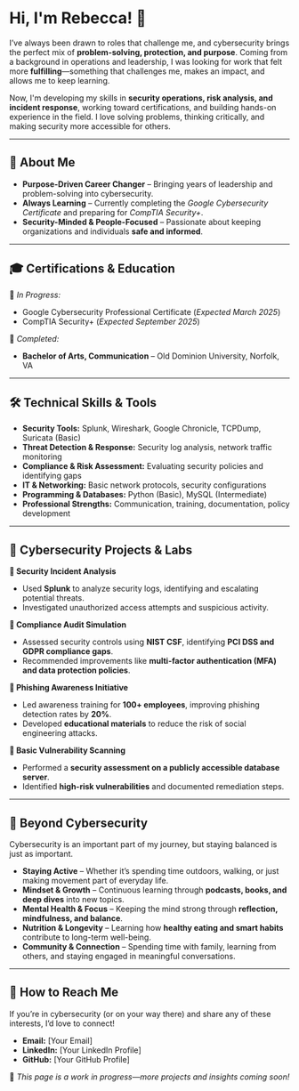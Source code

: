 # Hi, I'm Rebecca! 👋  

I’ve always been drawn to roles that challenge me, and cybersecurity brings the perfect mix of **problem-solving, protection, and purpose**. Coming from a background in operations and leadership, I was looking for work that felt more **fulfilling**—something that challenges me, makes an impact, and allows me to keep learning.  

Now, I'm developing my skills in **security operations, risk analysis, and incident response**, working toward certifications, and building hands-on experience in the field. I love solving problems, thinking critically, and making security more accessible for others.  

---

## 🔎 **About Me**  

- **Purpose-Driven Career Changer** – Bringing years of leadership and problem-solving into cybersecurity.  
- **Always Learning** – Currently completing the *Google Cybersecurity Certificate* and preparing for *CompTIA Security+*.  
- **Security-Minded & People-Focused** – Passionate about keeping organizations and individuals **safe and informed**.  

---

## 🎓 **Certifications & Education**  

📌 *In Progress:*  
- Google Cybersecurity Professional Certificate (*Expected March 2025*)  
- CompTIA Security+ (*Expected September 2025*)  

📌 *Completed:*  
- **Bachelor of Arts, Communication** – Old Dominion University, Norfolk, VA  

---

## 🛠 **Technical Skills & Tools**  

- **Security Tools:** Splunk, Wireshark, Google Chronicle, TCPDump, Suricata (Basic)  
- **Threat Detection & Response:** Security log analysis, network traffic monitoring  
- **Compliance & Risk Assessment:** Evaluating security policies and identifying gaps  
- **IT & Networking:** Basic network protocols, security configurations  
- **Programming & Databases:** Python (Basic), MySQL (Intermediate)  
- **Professional Strengths:** Communication, training, documentation, policy development  

---

## 🔬 **Cybersecurity Projects & Labs**  

**🔹 Security Incident Analysis**  
- Used **Splunk** to analyze security logs, identifying and escalating potential threats.  
- Investigated unauthorized access attempts and suspicious activity.  

**🔹 Compliance Audit Simulation**  
- Assessed security controls using **NIST CSF**, identifying **PCI DSS and GDPR compliance gaps**.  
- Recommended improvements like **multi-factor authentication (MFA) and data protection policies**.  

**🔹 Phishing Awareness Initiative**  
- Led awareness training for **100+ employees**, improving phishing detection rates by **20%**.  
- Developed **educational materials** to reduce the risk of social engineering attacks.  

**🔹 Basic Vulnerability Scanning**  
- Performed a **security assessment on a publicly accessible database server**.  
- Identified **high-risk vulnerabilities** and documented remediation steps.  

---

## 🌱 **Beyond Cybersecurity**  

Cybersecurity is an important part of my journey, but staying balanced is just as important.  

- **Staying Active** – Whether it’s spending time outdoors, walking, or just making movement part of everyday life.  
- **Mindset & Growth** – Continuous learning through **podcasts, books, and deep dives** into new topics.  
- **Mental Health & Focus** – Keeping the mind strong through **reflection, mindfulness, and balance**.  
- **Nutrition & Longevity** – Learning how **healthy eating and smart habits** contribute to long-term well-being.  
- **Community & Connection** – Spending time with family, learning from others, and staying engaged in meaningful conversations.  

---

## 💬 **How to Reach Me**  

If you’re in cybersecurity (or on your way there) and share any of these interests, I’d love to connect!

- **Email:** [Your Email]  
- **LinkedIn:** [Your LinkedIn Profile]  
- **GitHub:** [Your GitHub Profile]  


📌 *This page is a work in progress—more projects and insights coming soon!*  
